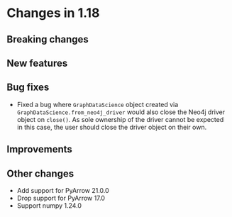# Changes in 1.18

## Breaking changes

## New features

## Bug fixes

- Fixed a bug where `GraphDataScience` object created via `GraphDataScience.from_neo4j_driver` would also close the Neo4j driver object on `close()`. As sole ownership of the driver cannot be expected in this case, the user should close the driver object on their own.

## Improvements

## Other changes

- Add support for PyArrow 21.0.0
- Drop support for PyArrow 17.0
- Support numpy 1.24.0
